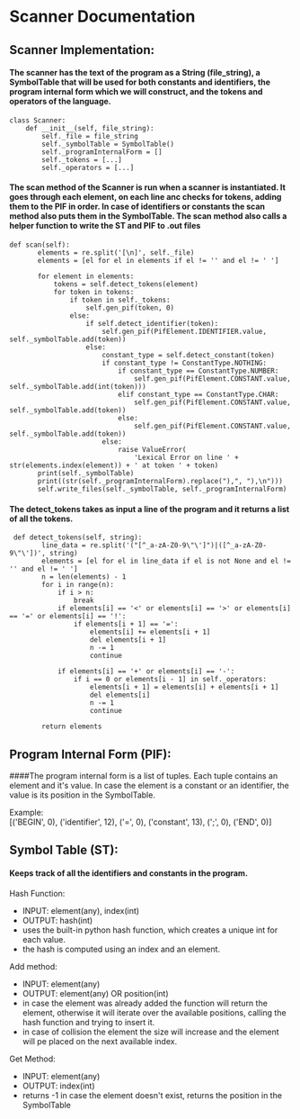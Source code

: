 # Scanner Documentation

## Scanner Implementation:
#### The scanner has the text of the program as a String (file_string), a SymbolTable that will be used for both constants and identifiers, the program internal form which we will construct, and the tokens and operators of the language.
```
class Scanner:
    def __init__(self, file_string):
        self._file = file_string
        self._symbolTable = SymbolTable()
        self._programInternalForm = []
        self._tokens = [...]
        self._operators = [...]
```


#### The scan method of the Scanner is run when a scanner is instantiated. It goes through each element, on each line anc checks for tokens, adding them to the PIF in order. In case of identifiers or constants the scan method also puts them in the SymbolTable. The scan method also calls a helper function to write the ST and PIF to .out files
 ```
 def scan(self):
        elements = re.split('[\n]', self._file)
        elements = [el for el in elements if el != '' and el != ' ']

        for element in elements:
            tokens = self.detect_tokens(element)
            for token in tokens:
                if token in self._tokens:
                    self.gen_pif(token, 0)
                else:
                    if self.detect_identifier(token):
                        self.gen_pif(PifElement.IDENTIFIER.value, self._symbolTable.add(token))
                    else:
                        constant_type = self.detect_constant(token)
                        if constant_type != ConstantType.NOTHING:
                            if constant_type == ConstantType.NUMBER:
                                self.gen_pif(PifElement.CONSTANT.value, self._symbolTable.add(int(token)))
                            elif constant_type == ConstantType.CHAR:
                                self.gen_pif(PifElement.CONSTANT.value, self._symbolTable.add(token))
                            else:
                                self.gen_pif(PifElement.CONSTANT.value, self._symbolTable.add(token))
                        else:
                            raise ValueError(
                                'Lexical Error on line ' + str(elements.index(element)) + ' at token ' + token)
        print(self._symbolTable)
        print((str(self._programInternalForm).replace("),", "),\n")))
        self.write_files(self._symbolTable, self._programInternalForm)
```

#### The detect_tokens takes as input a line of the program and it returns a list of all the tokens.
```
 def detect_tokens(self, string):
        line_data = re.split('("[^_a-zA-Z0-9\"\']")|([^_a-zA-Z0-9\"\'])', string)
        elements = [el for el in line_data if el is not None and el != '' and el != ' ']
        n = len(elements) - 1
        for i in range(n):
            if i > n:
                break
            if elements[i] == '<' or elements[i] == '>' or elements[i] == '=' or elements[i] == '!':
                if elements[i + 1] == '=':
                    elements[i] += elements[i + 1]
                    del elements[i + 1]
                    n -= 1
                    continue

            if elements[i] == '+' or elements[i] == '-':
                if i == 0 or elements[i - 1] in self._operators:
                    elements[i + 1] = elements[i] + elements[i + 1]
                    del elements[i]
                    n -= 1
                    continue

        return elements
```
## Program Internal Form (PIF):
####The program internal form is a list of tuples. Each tuple contains an element and it's value. In case the element is a constant or an identifier, the value is its position in the SymbolTable.

Example: <br> [('BEGIN', 0), ('identifier', 12), ('=', 0), ('constant', 13), (';', 0), ('END', 0)]

## Symbol Table (ST):
#### Keeps track of all the identifiers and constants in the program.

Hash Function:
- INPUT: element(any), index(int)
- OUTPUT: hash(int)
- uses the built-in python hash function, which creates a unique int for each value. 
- the hash is computed using an index and an element.

Add method:
- INPUT: element(any)
- OUTPUT: element(any) OR position(int)
- in case the element was already added the function will return the element, otherwise it will iterate over the 
available positions, calling the hash function and trying to insert it.
- in case of collision the element the size will increase and the element will pe placed on the next available index.

Get Method:
- INPUT: element(any)
- OUTPUT: index(int)
- returns -1 in case the element doesn't exist, returns the position in the SymbolTable
